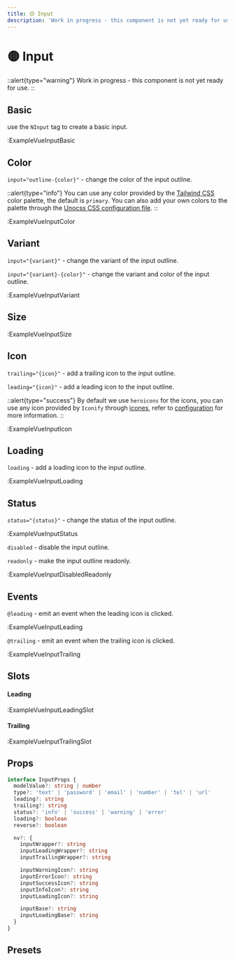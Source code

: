 ```yaml
---
title: 🟡 Input
description: 'Work in progress - this component is not yet ready for use.'
---
```


# 🟡 Input

::alert{type="warning"}
Work in progress - this component is not yet ready for use.
::

## Basic

use the `NInput` tag to create a basic input.

:ExampleVueInputBasic

## Color

<!-- @unocss-skip-start -->
`input="outline-{color}"` - change the color of the input outline.
<!-- @unocss-skip-end -->

::alert{type="info"}
You can use any color provided by the [Tailwind CSS](https://tailwindcss.com/docs/customizing-colors) color palette, the default is `primary`. You can also add your own colors to the palette through the [Unocss CSS configuration file](https://unocss.dev/guide/config-file).
::

:ExampleVueInputColor

## Variant

`input="{variant}"` - change the variant of the input outline.

`input="{variant}-{color}"` - change the variant and color of the input outline.

:ExampleVueInputVariant

## Size

:ExampleVueInputSize

## Icon

`trailing="{icon}"` - add a trailing icon to the input outline.

`leading="{icon}"` - add a leading icon to the input outline.

::alert{type="success"}
By default we use `heroicons` for the icons, you can use any icon provided by `Iconify` through [icones](https://icones.js.org/), refer to [configuration](/guide/configuration) for more information.
::

:ExampleVueInputIcon

## Loading

`loading` - add a loading icon to the input outline.

:ExampleVueInputLoading

## Status

`status="{status}"` - change the status of the input outline.

:ExampleVueInputStatus

`disabled` - disable the input outline.

`readonly` - make the input outline readonly.

:ExampleVueInputDisabledReadonly

## Events

`@leading` - emit an event when the leading icon is clicked.

:ExampleVueInputLeading

`@trailing` - emit an event when the trailing icon is clicked.

:ExampleVueInputTrailing

## Slots

#### Leading

:ExampleVueInputLeadingSlot

#### Trailing

:ExampleVueInputTrailingSlot

## Props

```ts
interface InputProps {
  modelValue?: string | number
  type?: 'text' | 'password' | 'email' | 'number' | 'tel' | 'url'
  leading?: string
  trailing?: string
  status?: 'info' | 'success' | 'warning' | 'error'
  loading?: boolean
  reverse?: boolean

  nv?: {
    inputWrapper?: string
    inputLeadingWrapper?: string
    inputTrailingWrapper?: string

    inputWarningIcon?: string
    inputErrorIcon?: string
    inputSuccessIcon?: string
    inputInfoIcon?: string
    inputLoadingIcon?: string

    inputBase?: string
    inputLoadingBase?: string
  }
}
```

## Presets
